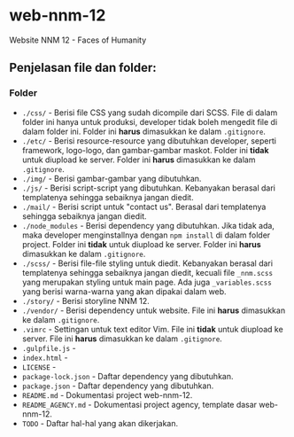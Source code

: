 # web-nnm-12

Website NNM 12 - Faces of Humanity

## Penjelasan file dan folder:

### Folder

* `./css/` - Berisi file CSS yang sudah dicompile dari SCSS. File di dalam folder ini hanya untuk produksi, developer tidak boleh mengedit file di dalam folder ini. Folder ini **harus** dimasukkan ke dalam `.gitignore`.
* `./etc/` - Berisi resource-resource yang dibutuhkan developer, seperti framework, logo-logo, dan gambar-gambar maskot. Folder ini **tidak** untuk diupload ke server. Folder ini **harus** dimasukkan ke dalam `.gitignore`.
* `./img/` - Berisi gambar-gambar yang dibutuhkan.
* `./js/` - Berisi script-script yang dibutuhkan. Kebanyakan berasal dari templatenya sehingga sebaiknya jangan diedit.
* `./mail/` - Berisi script untuk "contact us". Berasal dari templatenya sehingga sebaiknya jangan diedit.
* `./node_modules` - Berisi dependency yang dibutuhkan. Jika tidak ada, maka developer menginstallnya dengan `npm install` di dalam folder project. Folder ini **tidak** untuk diupload ke server. Folder ini **harus** dimasukkan ke dalam `.gitignore`.
* `./scss/` - Berisi file-file styling untuk diedit. Kebanyakan berasal dari templatenya sehingga sebaiknya jangan diedit, kecuali file `_nnm.scss` yang merupakan styling untuk main page. Ada juga `_variables.scss` yang berisi warna-warna yang akan dipakai dalam web.
* `./story/` - Berisi storyline NNM 12.
* `./vendor/` - Berisi dependency untuk website. File ini **harus** dimasukkan ke dalam `.gitignore`.
* `.vimrc` - Settingan untuk text editor Vim. File ini **tidak** untuk diupload ke server. File ini **harus** dimasukkan ke dalam `.gitignore`.
* `.gulpfile.js` - 
* `index.html` - 
* `LICENSE` - 
* `package-lock.json` - Daftar dependency yang dibutuhkan.
* `package.json` - Daftar dependency yang dibutuhkan.
* `README.md` - Dokumentasi project web-nnm-12.
* `README_AGENCY.md` - Dokumentasi project agency, template dasar web-nnm-12.
* `TODO` - Daftar hal-hal yang akan dikerjakan.
